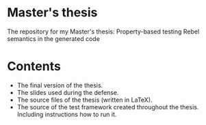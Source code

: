 # Master's thesis
The repository for my Master's thesis: Property-based testing Rebel semantics in the generated code

# Contents
- The final version of the thesis.
- The slides used during the defense.
- The source files of the thesis (written in LaTeX).
- The source of the test framework created throughout the thesis. Including instructions how to run it.
